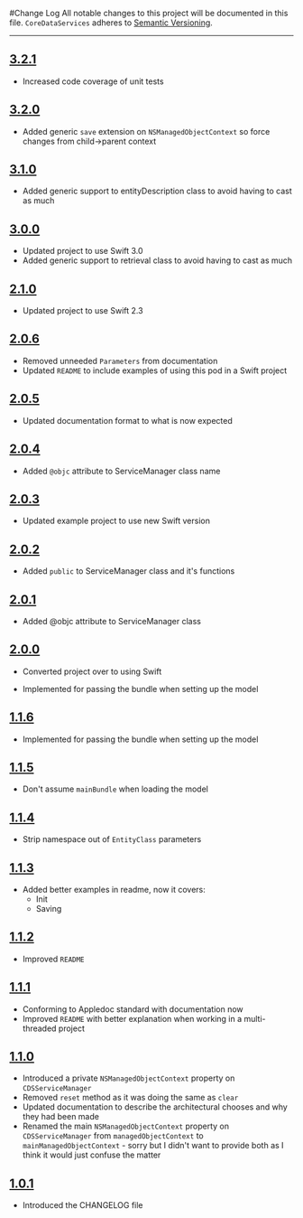 #Change Log
All notable changes to this project will be documented in this file.
`CoreDataServices` adheres to [Semantic Versioning](http://semver.org/).

---

## [3.2.1](https://github.com/wibosco/CoreDataServices/releases/tag/3.2.1)

* Increased code coverage of unit tests

## [3.2.0](https://github.com/wibosco/CoreDataServices/releases/tag/3.2.0)

* Added generic `save` extension on `NSManagedObjectContext` so force changes from child->parent context

## [3.1.0](https://github.com/wibosco/CoreDataServices/releases/tag/3.1.0)

* Added generic support to entityDescription class to avoid having to cast as much

## [3.0.0](https://github.com/wibosco/CoreDataServices/releases/tag/3.0.0)

* Updated project to use Swift 3.0
* Added generic support to retrieval class to avoid having to cast as much

## [2.1.0](https://github.com/wibosco/CoreDataServices/releases/tag/2.1.0)

* Updated project to use Swift 2.3

## [2.0.6](https://github.com/wibosco/CoreDataServices/releases/tag/2.0.6)

* Removed unneeded `Parameters` from documentation
* Updated `README` to include examples of using this pod in a Swift project

## [2.0.5](https://github.com/wibosco/CoreDataServices/releases/tag/2.0.5)

* Updated documentation format to what is now expected

## [2.0.4](https://github.com/wibosco/CoreDataServices/releases/tag/2.0.4)

* Added `@objc` attribute to ServiceManager class name

## [2.0.3](https://github.com/wibosco/CoreDataServices/releases/tag/2.0.3)

* Updated example project to use new Swift version

## [2.0.2](https://github.com/wibosco/CoreDataServices/releases/tag/2.0.2)

* Added `public` to ServiceManager class and it's functions

## [2.0.1](https://github.com/wibosco/CoreDataServices/releases/tag/2.0.1)

* Added @objc attribute to ServiceManager class

## [2.0.0](https://github.com/wibosco/CoreDataServices/releases/tag/2.0.0)

* Converted project over to using Swift

* Implemented for passing the bundle when setting up the model

## [1.1.6](https://github.com/wibosco/CoreDataServices/releases/tag/1.1.6)

* Implemented for passing the bundle when setting up the model

## [1.1.5](https://github.com/wibosco/CoreDataServices/releases/tag/1.1.5)

* Don't assume `mainBundle` when loading the model

## [1.1.4](https://github.com/wibosco/CoreDataServices/releases/tag/1.1.4)

* Strip namespace out of `EntityClass` parameters

## [1.1.3](https://github.com/wibosco/CoreDataServices/releases/tag/1.1.3)

* Added better examples in readme, now it covers:
	* Init
	* Saving

## [1.1.2](https://github.com/wibosco/CoreDataServices/releases/tag/1.1.2)

* Improved `README`

## [1.1.1](https://github.com/wibosco/CoreDataServices/releases/tag/1.1.1)

* Conforming to Appledoc standard with documentation now
* Improved `README` with better explanation when working in a multi-threaded project

## [1.1.0](https://github.com/wibosco/CoreDataServices/releases/tag/1.1.0)

* Introduced a private `NSManagedObjectContext` property on `CDSServiceManager`
* Removed `reset` method as it was doing the same as `clear`
* Updated documentation to describe the architectural chooses and why they had been made
* Renamed the main `NSManagedObjectContext` property on `CDSServiceManager` from `managedObjectContext` to `mainManagedObjectContext` - sorry but I didn't want to provide both as I think it would just confuse the matter

## [1.0.1](https://github.com/wibosco/CoreDataServices/releases/tag/1.0.1)

* Introduced the CHANGELOG file
